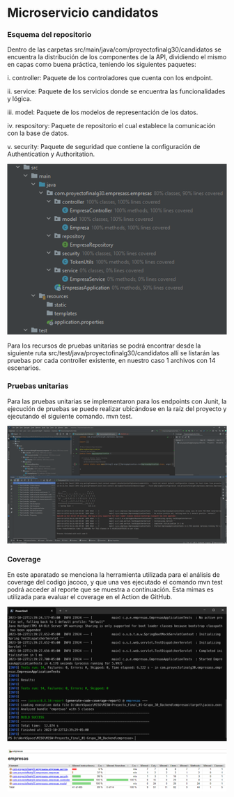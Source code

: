 # Microservicio candidatos

### Esquema del repositorio

Dentro de las carpetas src/main/java/com/proyectofinalg30/candidatos se encuentra la distribución de los componentes de la API, dividiendo el mismo en capas como buena práctica, teniendo los siguientes paquetes:

i. controller: Paquete de los controladores que cuenta con los endpoint.

ii. service: Paquete de los servicios donde se encuentra las funcionalidades y lógica.

iii. model: Paquete de los modelos de representación de los datos.

iv. respository: Paquete de repositorio el cual establece la comunicación con la base de datos.

v. security: Paquete de seguridad que contiene la configuración de Authentication y Authoritation.

![img.png](img.png)

Para los recursos de pruebas unitarias se podrá encontrar desde la siguiente ruta src/test/java/proyectofinalg30/candidatos allí se listarán las pruebas por cada controller existente, en nuestro caso 1 archivos con 14 escenarios.

### Pruebas unitarias

Para las pruebas unitarias se implementaron para los endpoints con Junit, la ejecución de pruebas se puede realizar ubicándose en la raíz del proyecto y ejecutando el siguiente comando. mvn test.

![img_1.png](img_1.png)

### Coverage

En este aparatado se menciona la herramienta utilizada para el análisis de coverage del codigo jacoco, y que una ves ejecutado el comando mvn test podrá acceder al reporte que se muestra a continuación. Esta mimas es utilizada para evaluar el coverage en el Action de GitHub.

![img_2.png](img_2.png)

![img_3.png](img_3.png)
